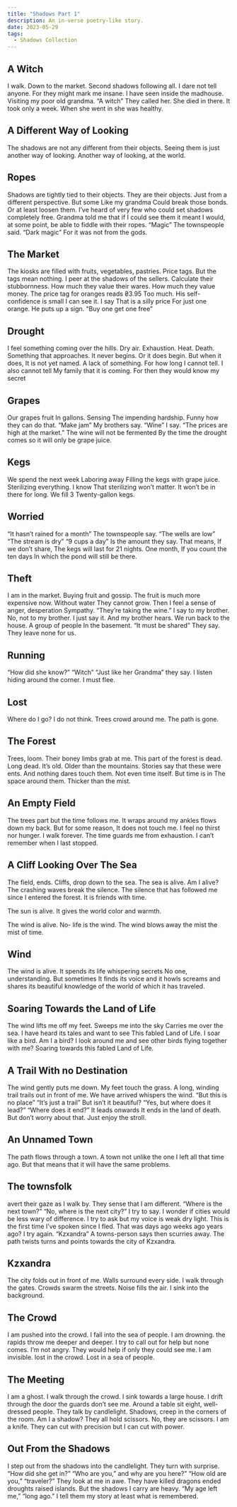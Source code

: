 ```yaml
---
title: "Shadows Part 1"
description: An in-verse poetry-like story.
date: 2023-05-29
tags:
  - Shadows Collection
---
```

## A Witch
I walk.
Down to the market.
Second shadows
following all.
I dare not tell anyone.
For they might mark me insane.
I have seen
inside the madhouse.
Visiting my poor old grandma.
“A witch”
They called her.
She died in there.
It took only a week.
When she went in
she was healthy.

## A Different Way of Looking
The shadows
are not any different
from their objects.
Seeing them
is just another way of looking.
Another way of looking,
at the world.


## Ropes
Shadows
are tightly tied to their objects.
They are their objects.
Just from a different perspective.
But some
Like my grandma
Could break those bonds.
Or at least loosen them.
I’ve heard of very few who could set shadows
completely free.
Grandma told me
that if I could see them
it meant I would,
at some point,
be able to fiddle with their ropes.
“Magic”
The townspeople said.
“Dark magic”
For it was not from the gods.

## The Market
The kiosks
are filled with fruits,
vegetables,
pastries.
Price tags.
But the tags
mean nothing.
I peer at the shadows
of the sellers.
Calculate their stubbornness.
How much they value their wares.
How much they value money.
The price tag for oranges reads
₴3.95
Too much.
His self-confidence is small
I can see it.
I say
That is a silly price
For just one orange.
He puts up a sign.
“Buy one get one free”

## Drought
I feel something coming over the hills.
Dry air.
Exhaustion.
Heat.
Death.
Something that approaches.
It never begins.
Or it does begin.
But when it does,
It is not yet named.
A lack of something.
For how long
I cannot tell.
I also cannot tell
My family
that it is coming.
For then they would know
my secret

## Grapes
Our grapes fruit
In gallons.
Sensing
The impending hardship.
Funny how they can do that.
“Make jam”
My brothers say.
“Wine”
I say.
“The prices are high at the market.”
The wine will not
 be fermented
By the time the drought comes
so it will only be grape juice.

## Kegs
We spend the next week
Laboring away
Filling the kegs with grape juice.
Sterilizing everything.
I know
That sterilizing won’t matter.
It won’t be in there for long.
We fill 3
Twenty-gallon kegs.

## Worried
“It hasn’t rained for a month”
The townspeople say.
“The wells are low”
“The stream is dry”
“9 cups a day”
Is the amount they say.
That means,
If we don’t share,
The kegs will last
for 21 nights.
One month,
If you count the ten days
In which the pond
will still be there.

## Theft
I am in the market.
Buying fruit
and gossip.
The fruit is much more expensive now.
Without water
They cannot grow.
Then I feel a sense
of anger,
desperation
Sympathy.
“They’re taking the wine.”
I say to my brother.
No, not to my brother.
I just say it.
And my brother hears.
We run back
to the house.
A group of people
In the basement.
“It must be shared”
They say. 
They leave none for us.

## Running
“How did she know?”
“Witch”
“Just like her Grandma”
they say.
I listen
hiding around the corner.
I must flee.

## Lost
Where do I go?
I do not think.
Trees crowd around me.
The path
is gone.

## The Forest
Trees,
loom.
Their boney limbs 
grab at me.
This part of the forest
is dead.
Long dead.
It’s old.
Older than the mountains.
Stories say
that these were ents.
And nothing
dares touch them.
Not even time itself.
But time
is in
The space around them.
Thicker than the mist.

## An Empty Field
The trees part
but the time follows me.
It wraps around my ankles
flows down my back.
But for some reason,
It does not touch me.
I feel no thirst nor hunger.
I walk
forever.
The time
guards me from exhaustion.
I can’t remember
when I last stopped.

## A Cliff Looking Over The Sea
The field,
ends.
Cliffs,
drop down to the sea.
The sea
is alive.
Am I alive?
The crashing waves
break the silence.
The silence that has followed me
since I entered the forest.
It is friends with time.

The sun
is alive.
It gives the world color
and warmth.

The wind
is alive.
No-
life is
the wind.
The wind blows away the mist
the mist of time.

## Wind
The wind
is alive.
It spends its life
whispering secrets
No one, understanding.
But sometimes
It finds its voice
and it howls
screams
and shares
its beautiful knowledge
of the world of which it has traveled.

## Soaring Towards the Land of Life
The wind
lifts me off my feet.
Sweeps me into the sky
Carries me over the sea.
I have heard its tales
and want to see
This fabled Land of Life.
I soar
like a bird.
Am I a bird?
I look around me
and see
other birds
flying together
with me?
Soaring towards
this fabled Land of Life.

## A Trail With no Destination
The wind
gently puts me down.
My feet touch the grass.
A long, winding trail
trails out in front of me.
We have arrived
whispers the wind.
“But this is no place”
“It’s just a trail”
But isn’t it beautiful?
“Yes, but where does it lead?”
“Where does it end?”
It leads onwards
It ends 
in the land of death.
But don’t 
worry 
about
that.
Just enjoy the stroll.

## An Unnamed Town
The path
flows through a town.
A town
not unlike
the one I left
all that time ago.
But that means
that it will have
 the same problems.

## The townsfolk
avert their gaze
as I walk by.
They sense
that I am different.
“Where is the next town?”
“No, where is the next city?”
I try to say.
I wonder if cities
would be less wary
of difference. 
I try to ask
but my voice is weak
dry
light.
This is the first time I’ve spoken
since I fled.
That was days ago
weeks ago
years ago?
I try again.
“Kzxandra”
A towns-person says
then scurries away.
The path twists
turns
and points
towards the city 
of Kzxandra.

## Kzxandra
The city folds out in front of me.
Walls
surround every side. 
I walk
through the gates.
Crowds 
swarm the streets.
Noise
 fills the air.
I sink
into the background.

## The Crowd
I am pushed into the crowd.
I fall
into the sea of people.
I am drowning.
the rapids throw me
deeper and deeper.
I try to call out for help
but none comes.
I’m not angry.
They would help
if only they could see me.
I am invisible.
lost in the crowd.
Lost
in a sea of people.

## The Meeting
I am a ghost.
I walk through the crowd.
I sink towards a large house.
I drift through the door
the guards don’t see me.
Around a table
sit eight,
well-dressed
people.
They talk by candlelight.
Shadows,
creep
in the corners of the room.
Am I
a shadow?
They all hold scissors.
No, they are scissors.
I am a knife.
They can cut with precision
but I can cut with power.

## Out From the Shadows
I step out
from the shadows
into 
the candlelight. 
They turn with surprise.
“How did she get in?”
“Who are you,”
and why are you here?”
“How old are you,”
“traveler?”
They look at me in awe.
They have killed dragons
ended droughts
raised islands.
But the shadows I carry
are heavy.
“My age left me,”
“long ago.”
I tell them my story
at least what is remembered.
